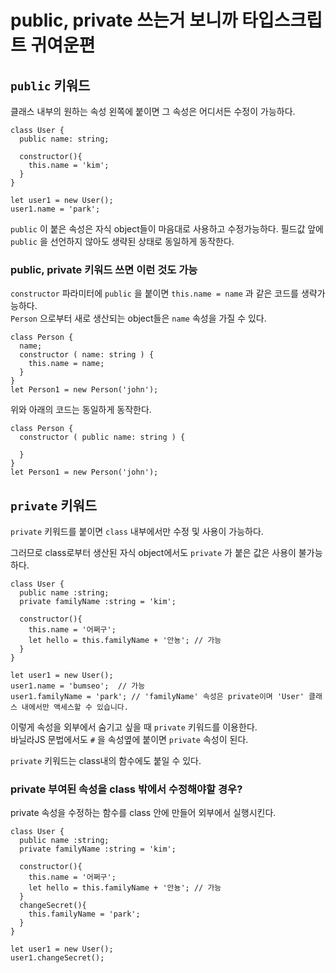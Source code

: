 # public, private 쓰는거 보니까 타입스크립트 귀여운편

## `public` 키워드

클래스 내부의 원하는 속성 왼쪽에 붙이면 그 속성은 어디서든 수정이 가능하다.

```
class User {
  public name: string;

  constructor(){
    this.name = 'kim';
  }
}

let user1 = new User();
user1.name = 'park';
```

`public` 이 붙은 속성은 자식 object들이 마음대로 사용하고 수정가능하다.
필드값 앞에 `public` 을 선언하지 않아도 생략된 상태로 동일하게 동작한다.

### public, private 키워드 쓰면 이런 것도 가능

`constructor` 파라미터에 `public` 을 붙이면 `this.name = name` 과 같은 코드를 생략가능하다.  
`Person` 으로부터 새로 생산되는 object들은 `name` 속성을 가질 수 있다.

```
class Person {
  name;
  constructor ( name: string ) {
    this.name = name;
  }
}
let Person1 = new Person('john');
```

위와 아래의 코드는 동일하게 동작한다.

```
class Person {
  constructor ( public name: string ) {

  }
}
let Person1 = new Person('john');
```

## `private` 키워드

`private` 키워드를 붙이면 `class` 내부에서만 수정 및 사용이 가능하다.

그러므로 class로부터 생산된 자식 object에서도 `private` 가 붙은 값은 사용이 불가능하다.

```
class User {
  public name :string;
  private familyName :string = 'kim';

  constructor(){
    this.name = '어쩌구';
    let hello = this.familyName + '안뇽'; // 가능
  }
}

let user1 = new User();
user1.name = 'bumseo';  // 가능
user1.familyName = 'park'; // 'familyName' 속성은 private이며 'User' 클래스 내에서만 액세스할 수 있습니다.
```

이렇게 속성을 외부에서 숨기고 싶을 때 `private` 키워드를 이용한다.  
바닐라JS 문법에서도 `#` 을 속성옆에 붙이면 `private` 속성이 된다.

`private` 키워드는 class내의 함수에도 붙일 수 있다.

### private 부여된 속성을 class 밖에서 수정해야할 경우?

private 속성을 수정하는 함수를 class 안에 만들어 외부에서 실행시킨다.

```
class User {
  public name :string;
  private familyName :string = 'kim';

  constructor(){
    this.name = '어쩌구';
    let hello = this.familyName + '안뇽'; // 가능
  }
  changeSecret(){
    this.familyName = 'park';
  }
}

let user1 = new User();
user1.changeSecret();
```
